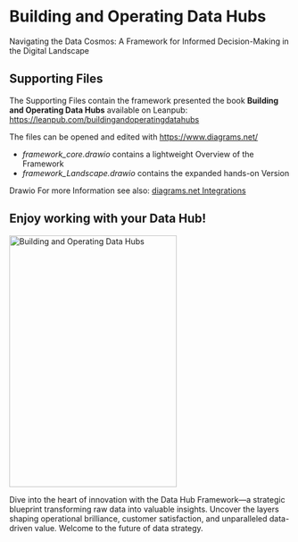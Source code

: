 # Building and Operating Data Hubs
Navigating the Data Cosmos: A Framework for Informed Decision-Making in the Digital Landscape

## Supporting Files
The Supporting Files contain the framework presented the book **Building and Operating Data Hubs** 
available on Leanpub: https://leanpub.com/buildingandoperatingdatahubs

The files can be opened and edited with https://www.diagrams.net/

* _framework_core.drawio_ contains a lightweight Overview of the Framework
* _framework_Landscape.drawio_ contains the expanded hands-on Version

Drawio
For more Information see also: [diagrams.net Integrations](https://www.diagrams.net/integrations)

## Enjoy working with your Data Hub!

<img alt="Building and Operating Data Hubs" src="https://user-images.githubusercontent.com/16346658/200371769-28e554b4-8165-4f09-822a-7de18d6048c4.jpg" width="300" height="450">

Dive into the heart of innovation with the Data Hub Framework—a strategic blueprint transforming raw data into valuable insights. Uncover the layers shaping operational brilliance, customer satisfaction, and unparalleled data-driven value. Welcome to the future of data strategy.
